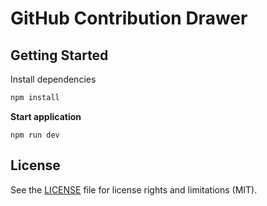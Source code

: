 # GitHub Contribution Drawer

## Getting Started

Install dependencies

```bash
npm install
```

**Start application**

```
npm run dev
```

## License

See the [LICENSE](LICENSE.md) file for license rights and limitations (MIT).